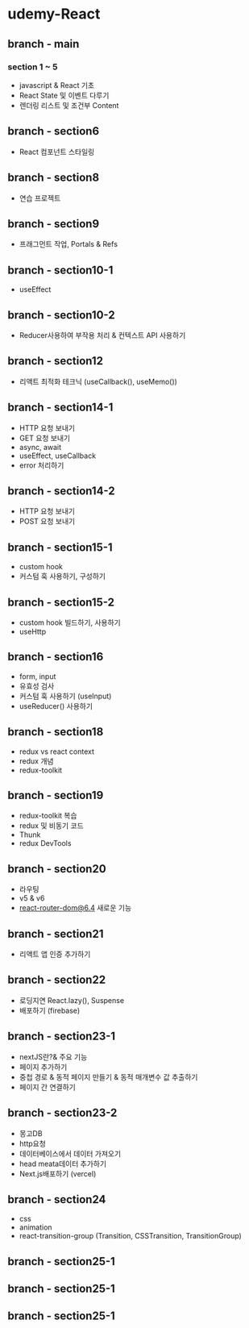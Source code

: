 # udemy-React

## branch - main
### section 1 ~ 5
- javascript & React 기초
- React State 및 이벤트 다루기
- 렌더링 리스트 및 조건부 Content

## branch - section6
- React 컴포넌트 스타일링

## branch - section8
- 연습 프로젝트

## branch - section9
- 프래그먼트 작업, Portals & Refs

## branch - section10-1
- useEffect

## branch - section10-2
- Reducer사용하여 부작용 처리 & 컨텍스트 API  사용하기

## branch - section12
- 리액트 최적화 테크닉 (useCallback(), useMemo())

## branch - section14-1
- HTTP 요청 보내기
- GET 요청 보내기
- async, await 
- useEffect, useCallback
- error 처리하기

## branch - section14-2
- HTTP 요청 보내기
- POST 요청 보내기

## branch - section15-1
- custom hook
- 커스텀 훅 사용하기, 구성하기

## branch - section15-2
- custom hook 빌드하기, 사용하기
- useHttp

## branch - section16
- form, input
- 유효성 검사
- 커스텀 훅 사용하기 (useInput)
- useReducer() 사용하기

## branch - section18
- redux vs react context
- redux 개념
- redux-toolkit

## branch - section19
- redux-toolkit 복습
- redux 및 비동기 코드
- Thunk
- redux DevTools

## branch - section20
- 라우팅 
- v5 & v6
- react-router-dom@6.4 새로운 기능

## branch - section21
- 리액트 앱 인증 추가하기


## branch - section22
- 로딩지연 React.lazy(), Suspense
- 배포하기 (firebase)


## branch - section23-1
- nextJS란?& 주요 기능
- 페이지 추가하기
- 중첩 경로 & 동적 페이지 만들기 & 동적 매개변수 값 추출하기
- 페이지 간 연결하기

## branch - section23-2
- 몽고DB
- http요청
- 데이터베이스에서 데이터 가져오기
- head meata데이터 추가하기
- Next.js배포하기 (vercel)

## branch - section24
- css
- animation
- react-transition-group (Transition, CSSTransition, TransitionGroup)

## branch - section25-1
## branch - section25-1
## branch - section25-1
